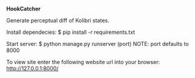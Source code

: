 **HookCatcher**

Generate perceptual diff of Kolibri states.


Install dependecies:
$ pip install -r requirements.txt

Start server:
$ python manage.py runserver (port)
NOTE: port defaults to 8000

To view site enter the following website url into your browser:
http://127.0.0.1:8000/